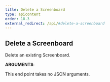 ```yaml
---
title: Delete a Screenboard
type: apicontent
order: 18.3
external_redirect: /api/#delete-a-screenboard
---
```


## Delete a Screenboard
Delete an existing Screenboard.

**ARGUMENTS**:

This end point takes no JSON arguments.

